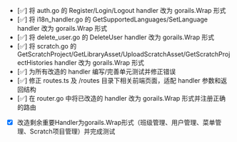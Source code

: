 - [✅] 将 auth.go 的 Register/Login/Logout handler 改为 gorails.Wrap 形式
- [✅] 将 i18n_handler.go 的 GetSupportedLanguages/SetLanguage handler 改为 gorails.Wrap 形式
- [✅] 将 delete_user.go 的 DeleteUser handler 改为 gorails.Wrap 形式
- [✅] 将 scratch.go 的 GetScratchProject/GetLibraryAsset/UploadScratchAsset/GetScratchProjectHistories handler 改为 gorails.Wrap 形式
- [✅] 为所有改造的 handler 编写/完善单元测试并修正错误
- [✅] 修正 routes.ts 及 /routes 目录下相关前端页面，适配 handler 参数和返回结构
- [✅] 在 router.go 中将已改造的 handler 改为 gorails.Wrap 形式并注册正确的路由
- [x] 改造剩余重要Handler为gorails.Wrap形式（班级管理、用户管理、菜单管理、Scratch项目管理）并完成测试 